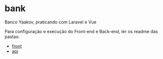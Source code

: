 # bank
Banco Yaakov, praticando com Laravel e Vue

Para configuração e execução do Front-end e Back-end, ler os readme das pastas:

- [front](https://github.com/YaakovDantas/bank/tree/main/front) 
- [api](https://github.com/YaakovDantas/bank/tree/main/api)
